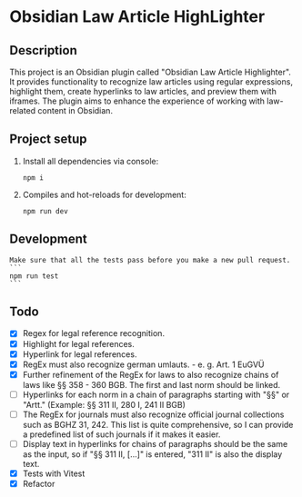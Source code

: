 # Obsidian Law Article HighLighter

## Description

This project is an Obsidian plugin called "Obsidian Law Article Highlighter". It provides functionality to recognize law articles using regular expressions, highlight them, create hyperlinks to law articles, and preview them with iframes. The plugin aims to enhance the experience of working with law-related content in Obsidian.

## Project setup

1. Install all dependencies via console:
    ```
    npm i
    ```
2. Compiles and hot-reloads for development:
    ```
    npm run dev
    ```

## Development

    Make sure that all the tests pass before you make a new pull request.
    ```
    npm run test
    ```

## Todo

-   [x] Regex for legal reference recognition.
-   [x] Highlight for legal references.
-   [x] Hyperlink for legal references.
-   [x] RegEx must also recognize german umlauts. - e. g. Art. 1 EuGVÜ
-   [x] Further refinement of the RegEx for laws to also recognize chains of laws like §§ 358 - 360 BGB. The first and last norm should be linked.
-   [ ] Hyperlinks for each norm in a chain of paragraphs starting with "§§" or "Artt." (Example: §§ 311 II, 280 I, 241 II BGB)
-   [ ] The RegEx for journals must also recognize official journal collections such as BGHZ 31, 242. This list is quite comprehensive, so I can provide a predefined list of such journals if it makes it easier.
-   [ ] Display text in hyperlinks for chains of paragraphs should be the same as the input, so if "§§ 311 II, [...]" is entered, "311 II" is also the display text.
-   [x] Tests with Vitest
-   [x] Refactor
